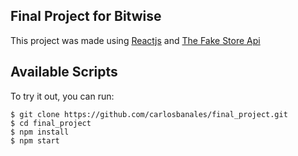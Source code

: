 ## Final Project for Bitwise

This project was made using [Reactjs](https://reactjs.org/) and [The Fake Store Api](https://fakestoreapi.com/)
## Available Scripts

To try it out, you can run:

 ```
$ git clone https://github.com/carlosbanales/final_project.git
$ cd final_project
$ npm install
$ npm start 
 ```
